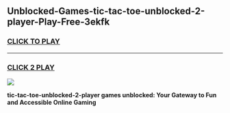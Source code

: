 
## Unblocked-Games-tic-tac-toe-unblocked-2-player-Play-Free-3ekfk
<h3>
<a href="https://premium76.site?title=tic-tac-toe-unblocked-2-player&ref=19M">CLICK TO PLAY</a></h3>
<hr>

<h3>
<a href="https://premium76.site?title=tic-tac-toe-unblocked-2-player&ref=19M">CLICK 2 PLAY</a>
  
</h3>

<a href="https://premium76.site?title=tic-tac-toe-unblocked-2-player&ref=19M"><img src="https://clearcache.store/games.png"></a>


**tic-tac-toe-unblocked-2-player games unblocked: Your Gateway to Fun and Accessible Online Gaming**
